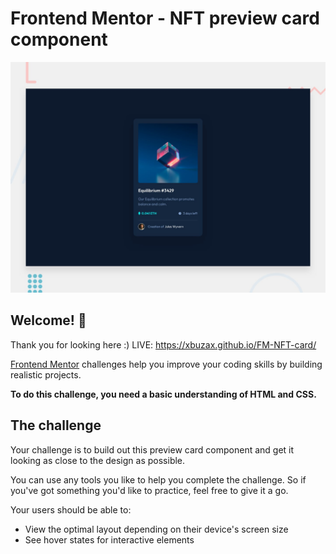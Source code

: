 # Frontend Mentor - NFT preview card component

![Design preview for the NFT preview card component coding challenge](./design/desktop-preview.jpg)

## Welcome! 👋

Thank you for looking here :)
LIVE: https://xbuzax.github.io/FM-NFT-card/

[Frontend Mentor](https://www.frontendmentor.io) challenges help you improve your coding skills by building realistic projects.

**To do this challenge, you need a basic understanding of HTML and CSS.**

## The challenge

Your challenge is to build out this preview card component and get it looking as close to the design as possible.

You can use any tools you like to help you complete the challenge. So if you've got something you'd like to practice, feel free to give it a go.

Your users should be able to:

- View the optimal layout depending on their device's screen size
- See hover states for interactive elements
